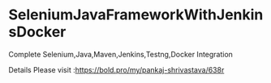 # SeleniumJavaFrameworkWithJenkinsDocker
Complete Selenium,Java,Maven,Jenkins,Testng,Docker Integration  

Details Please visit :https://bold.pro/my/pankaj-shrivastava/638r
